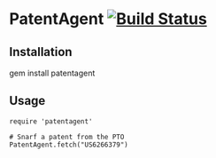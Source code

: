 # PatentAgent [![Build Status](https://secure.travis-ci.org/RudeWalrus/PatentAgent.png)](http://travis-ci.org/RudeWalrus/PatentAgent) 

## Installation

  gem install patentagent

## Usage

    require 'patentagent'

    # Snarf a patent from the PTO
    PatentAgent.fetch("US6266379")
